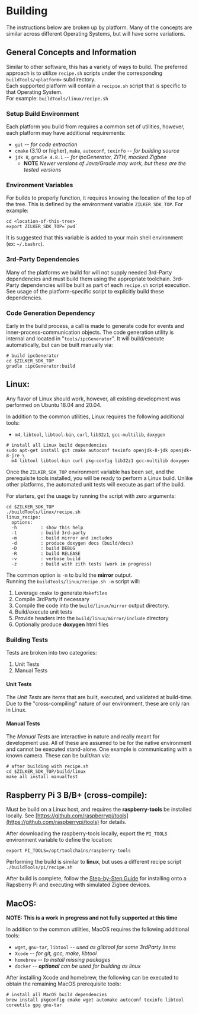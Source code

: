 # Building

The instructions below are broken up by platform.  Many of the concepts are similar across
different Operating Systems, but will have some variations.

## General Concepts and Information

Similar to other software, this has a variety of ways to build.  The preferred approach is
to utilize `recipe.sh` scripts under the corresponding `buildTools/<platform>` subdirectory.  
Each supported platform will contain a `recipie.sh` script that is specific to that Operating System.  
For example: `buildTools/linux/recipe.sh`

### Setup Build Environment

Each platform you build from requires a common set of utilities, however, each platform
may have additional requirements:
- `git` -- _for code extraction_
- `cmake` (3.10 or higher), `make`, `autoconf`, `texinfo` -- _for building source_
- `jdk 8`, `gradle 4.8.1` -- _for ipcGenerator, ZITH, mocked Zigbee_
  - **NOTE** _Newer versions of Java/Gradle may work, but these are the tested versions_

### Environment Variables

For builds to properly function, it requires knowing the location of the top of the tree.
This is defined by the environment variable `ZILKER_SDK_TOP`.  For example:

~~~
cd <location-of-this-tree>
export ZILKER_SDK_TOP=`pwd`
~~~

It is suggested that this variable is added to your main shell environment (ex: `~/.bashrc`).

### 3rd-Party Dependencies

Many of the platforms we build for will not supply needed 3rd-Party dependencies and
must build them using the appropriate toolchain.  3rd-Party dependencies will be built 
as part of each `recipe.sh` script execution.  See usage of the platform-specific script 
to explicitly build these dependencies.

### Code Generation Dependency

Early in the build process, a call is made to generate code for events and 
inner-process-communication objects.  The code generation utility is internal and located
in "`tools/ipcGenerator`".  It will build/execute automatically, but can be built
manually via:

~~~
# build ipcGenerator
cd $ZILKER_SDK_TOP
gradle :ipcGenerator:build
~~~


## Linux:

Any flavor of Linux should work, however, all existing development was performed on 
Ubuntu 18.04 and 20.04.

In addition to the common utilities, Linux requires the following additional tools:
- `m4`, `libtool`, `libtool-bin`, `curl`, `lib32z1`, `gcc-multilib`, `doxygen`

~~~~
# install all Linux build dependencies 
sudo apt-get install git cmake autoconf texinfo openjdk-8-jdk openjdk-8-jre \
  m4 libtool libtool-bin curl pkg-config lib32z1 gcc-multilib doxygen
~~~~

Once the `ZILKER_SDK_TOP` environment variable has been set, and the prerequisite 
tools installed, you will be ready to perform a Linux build.  Unlike other platforms, 
the automated unit tests will execute as part of the build.

For starters, get the usage by running the script with zero arguments:

~~~~
cd $ZILKER_SDK_TOP
./buildTools/linux/recipe.sh
linux_recipe:
  options:
  -h         : show this help
  -t         : build 3rd-party
  -m         : build mirror and includes
  -d         : produce doxygen docs (build/docs)
  -D         : build DEBUG
  -R         : build RELEASE
  -v         : verbose build
  -z         : build with zith tests (work in progress)
~~~~

The common option is `-m` to build the **mirror** output.  
Running the `buildTools/linux/recipe.sh -m` script will:

1. Leverage `cmake` to generate `Makefiles`
2. Compile 3rdParty if necessary
3. Compile the code into the `build/linux/mirror` output directory.
4. Build/execute unit tests
5. Provide headers into the `build/linux/mirror/include` directory
6. Optionally produce **doxygen** html files

### Building Tests

Tests are broken into two categories:
1. Unit Tests
2. Manual Tests

#### Unit Tests
The *Unit Tests* are items that are built, executed, and validated at build-time.
Due to the "cross-compiling" nature of our environment, these are only ran in Linux.

#### Manual Tests
The *Manual Tests* are interactive in nature and really meant for development use.
All of these are assumed to be for the native environment and cannot be executed stand-alone.
One example is communicating with a known camera.  These can be built/ran via:

~~~~
# after building with recipe.sh
cd $ZILKER_SDK_TOP/build/linux
make all install manualTest
~~~~


## Raspberry Pi 3 B/B+ (cross-compile):

Must be build on a Linux host, and requires the **raspberry-tools** be installed locally.
See [https://github.com/raspberrypi/tools](https://github.com/raspberrypi/tools) for details.

After downloading the raspberry-tools locally, export the `PI_TOOLS` environment variable
to define the location:

~~~
export PI_TOOLS=/opt/toolchains/raspberry-tools
~~~

Performing the build is similar to **linux**, but uses a different recipe script `./buildTools/pi/recipe.sh`

After build is complete, follow the [Step-by-Step Guide](GUIDE.md) for installing onto a Rapsberry Pi and 
executing with simulated Zigbee devices.

## MacOS:

**NOTE: This is a work in progress and not fully supported at this time**

In addition to the common utilities, MacOS requires the following additional tools:
- `wget`, `gnu-tar`, `libtool` -- _used as glibtool for some 3rdParty items_
- `Xcode` -- _for git, gcc, make, libtool_
- `homebrew` -- _to install missing packages_
- `docker` -- _**optional** can be used for building as linux_

After installing Xcode and homebrew, the following can be executed to obtain the remaining
MacOS prerequisite tools:

~~~~
# install all MacOS build dependencies
brew install pkgconfig cmake wget automake autoconf texinfo libtool coreutils gpg gnu-tar 
~~~~


